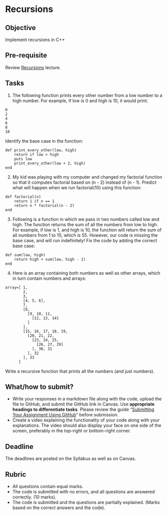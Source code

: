 # Recursions

## Objective
Implement recursions in C++

## Pre-requisite
Review [Recursions](https://htmlpreview.github.io/?https://github.com/d-khan/dslabs/blob/main/Recursions/Lecture.html) lecture.

## Tasks
1. The following function prints every other number from a low number to a high number. For example, if low is 0 and high is 10, it would print:
```
0
2
4
6
8
10
```
Identify the base case in the function:
```
def print_every_other(low, high) 
    return if low > high
    puts low
    print_every_other(low + 2, high)
end
```
2. My kid was playing with my computer and changed my factorial function so that it computes factorial based on (n - 2) instead of (n - 1). Predict what will happen when we run factorial(10) using this function:

```
def factorial(n)
    return 1 if n == 1
    return n * factorial(n - 2)
end
```
3. Following is a function in which we pass in two numbers called low and high. The function returns the sum of all the numbers from low to high. For example, if low is 1, and high is 10, the function will return the sum of all numbers from 1 to 10, which is 55. However, our code is missing the base case, and will run indefinitely! Fix the code by adding the correct base case:
```
def sum(low, high)
    return high + sum(low, high - 1)
end
```
4. Here is an array containing both numbers as well as other arrays, which in turn contain numbers and arrays:
```
array=[ 1, 
        2, 
        3,
        [4, 5, 6],
        7,
        [8,
          [9, 10, 11,
            [12, 13, 14]
          ] 
        ],
        [15, 16, 17, 18, 19,
          [20, 21, 22,
            [23, 24, 25,
              [26, 27, 29]
            ], 30, 31 
          ], 32
        ], 33 
      ]
```
Write a recursive function that prints all the numbers (and just numbers).

## What/how to submit?  
- Write your responses in a markdown file along with the code, upload the file to GitHub, and submit the GitHub link in Canvas. Use **appropriate headings to differentiate tasks**. Please review the guide “[Submitting Your Assignment Using GitHub](https://sdccd-edu.zoom.us/rec/play/SVjSkOJp16n_7ii-oRt1-9auud9NZ0NrhuXrnJYf-bcQP5ipZbGONd6Jxt7h1jns5OJKIq9lgjAuBw.Tc2b6f-qrSDM8aye?eagerLoadZvaPages=sidemenu.billing.plan_management&accessLevel=meeting&canPlayFromShare=true&from=share_recording_detail&startTime=1725121532000&componentName=rec-play&originRequestUrl=https%3A%2F%2Fsdccd-edu.zoom.us%2Frec%2Fshare%2FSVvlngcEn-7CaNI8FvwEVJ5ulLp4sxpqN9hnCYvXeHHcls2e0TBlU47uATNklUf-.yX4fsJjsU2nuLGeX%3FstartTime%3D1725121532000)” before submission.
- Create a video explaining the functionality of your code along with your explanations. The video should also display your face on one side of the screen, preferably in the top-right or bottom-right corner. 

## Deadline
The deadlines are posted on the Syllabus as well as on Canvas.

## Rubric
- All questions contain equal marks.
- The code is submitted with no errors, and all questions are answered correctly. (10 marks).  
- The code is submitted and the questions are partially explained. (Marks based on the correct answers and the code). 



